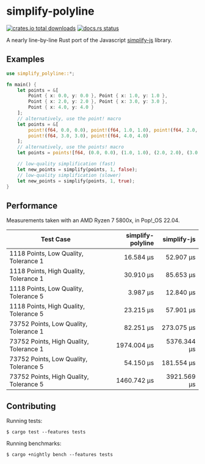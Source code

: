 # simplify-polyline

[![crates.io total downloads](https://img.shields.io/crates/d/simplify-polyline?style=flat-square)](https://crates.io/crates/simplify-polyline) [![docs.rs status](https://img.shields.io/docsrs/simplify-polyline?style=flat-square)](https://docs.rs/simplify-polyline/latest/)

A nearly line-by-line Rust port of the Javascript [simplify-js](https://github.com/mourner/simplify-js) library.

## Examples

```rust
use simplify_polyline::*;

fn main() {
    let points = &[
        Point { x: 0.0, y: 0.0 }, Point { x: 1.0, y: 1.0 },
        Point { x: 2.0, y: 2.0 }, Point { x: 3.0, y: 3.0 },
        Point { x: 4.0, y: 4.0 }
    ];
    // alternatively, use the point! macro
    let points = &[
        point!(f64, 0.0, 0.0), point!(f64, 1.0, 1.0), point!(f64, 2.0, 2.0),
        point!(f64, 3.0, 3.0), point!(f64, 4.0, 4.0)
    ];
    // alternatively, use the points! macro
    let points = points![f64, (0.0, 0.0), (1.0, 1.0), (2.0, 2.0), (3.0, 3.0), (4.0, 4.0)];

    // low-quality simplification (fast)
    let new_points = simplify(points, 1, false);
    // low-quality simplification (slower)
    let new_points = simplify(points, 1, true);
}
```

## Performance

Measurements taken with an AMD Ryzen 7 5800x, in Pop!\_OS 22.04.

| Test Case                               | simplify-polyline | simplify-js |
| --------------------------------------- | ----------------: | ----------: |
| 1118 Points, Low Quality, Tolerance 1   |         16.584 μs |   52.907 μs |
| 1118 Points, High Quality, Tolerance 1  |         30.910 μs |   85.653 μs |
| 1118 Points, Low Quality, Tolerance 5   |          3.987 μs |   12.840 μs |
| 1118 Points, High Quality, Tolerance 5  |         23.215 μs |   57.901 μs |
| 73752 Points, Low Quality, Tolerance 1  |         82.251 μs |  273.075 μs |
| 73752 Points, High Quality, Tolerance 1 |       1974.004 μs | 5376.344 μs |
| 73752 Points, Low Quality, Tolerance 5  |         54.150 μs |  181.554 μs |
| 73752 Points, High Quality, Tolerance 5 |       1460.742 μs | 3921.569 μs |

## Contributing

Running tests:

```shell
$ cargo test --features tests
```

Running benchmarks:

```shell
$ cargo +nightly bench --features tests
```
